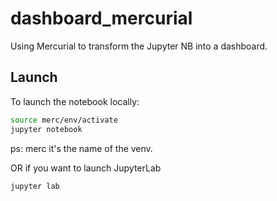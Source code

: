 # dashboard_mercurial
Using Mercurial to transform the Jupyter NB into a dashboard.

## Launch
To launch the notebook locally:
```sh
source merc/env/activate
jupyter notebook
```
ps: merc it's the name of the venv.  

OR if you want to launch JupyterLab
```sh
jupyter lab
```
